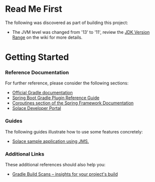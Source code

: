 # Read Me First
The following was discovered as part of building this project:

* The JVM level was changed from '13' to '11', review the [JDK Version Range](https://github.com/spring-projects/spring-framework/wiki/Spring-Framework-Versions#jdk-version-range) on the wiki for more details.

# Getting Started

### Reference Documentation
For further reference, please consider the following sections:

* [Official Gradle documentation](https://docs.gradle.org)
* [Spring Boot Gradle Plugin Reference Guide](https://docs.spring.io/spring-boot/docs/2.2.4.RELEASE/gradle-plugin/reference/html/)
* [Coroutines section of the Spring Framework Documentation](https://docs.spring.io/spring/docs/5.2.3.RELEASE/spring-framework-reference/languages.html#coroutines)
* [Solace Developer Portal](https://solace.dev)

### Guides
The following guides illustrate how to use some features concretely:

* [Solace sample application using JMS.](https://github.com/SolaceProducts/solace-jms-spring-boot/tree/master/solace-jms-sample-app)

### Additional Links
These additional references should also help you:

* [Gradle Build Scans – insights for your project's build](https://scans.gradle.com#gradle)

